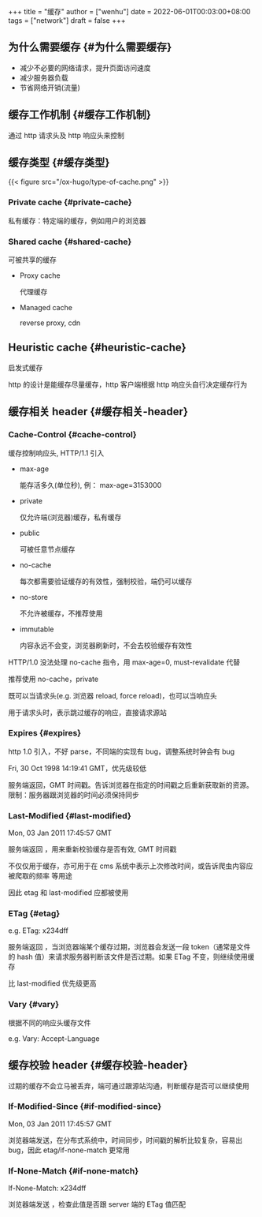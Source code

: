 +++
title = "缓存"
author = ["wenhu"]
date = 2022-06-01T00:03:00+08:00
tags = ["network"]
draft = false
+++

## 为什么需要缓存 {#为什么需要缓存}

-   减少不必要的网络请求，提升页面访问速度
-   减少服务器负载
-   节省网络开销(流量)


## 缓存工作机制 {#缓存工作机制}

通过 http 请求头及 http 响应头来控制


## 缓存类型 {#缓存类型}

{{< figure src="/ox-hugo/type-of-cache.png" >}}


### Private cache {#private-cache}

私有缓存：特定端的缓存，例如用户的浏览器


### Shared cache {#shared-cache}

可被共享的缓存

-   Proxy cache

    代理缓存

-   Managed cache

    reverse proxy, cdn


## Heuristic cache {#heuristic-cache}

启发式缓存

http 的设计是能缓存尽量缓存，http 客户端根据 http 响应头自行决定缓存行为


## 缓存相关 header {#缓存相关-header}


### Cache-Control {#cache-control}

缓存控制响应头, HTTP/1.1 引入

-   max-age

    能存活多久(单位秒), 例： max-age=3153000

-   private

    仅允许端(浏览器)缓存，私有缓存

-   public

    可被任意节点缓存

-   no-cache

    每次都需要验证缓存的有效性，强制校验，端仍可以缓存

-   no-store

    不允许被缓存，不推荐使用

-   immutable

    内容永远不会变，浏览器刷新时，不会去校验缓存有效性

HTTP/1.0 没法处理 no-cache 指令，用 max-age=0, must-revalidate 代替

推荐使用 no-cache，private

既可以当请求头(e.g. 浏览器 reload, force reload)，也可以当响应头

用于请求头时，表示跳过缓存的响应，直接请求源站


### Expires {#expires}

http 1.0 引入，不好 parse，不同端的实现有 bug，调整系统时钟会有 bug

Fri, 30 Oct 1998 14:19:41 GMT，优先级较低

服务端返回，GMT 时间戳。告诉浏览器在指定的时间戳之后重新获取新的资源。限制：服务器跟浏览器的时间必须保持同步


### Last-Modified {#last-modified}

Mon, 03 Jan 2011 17:45:57 GMT

服务端返回 ，用来重新校验缓存是否有效, GMT 时间戳

不仅仅用于缓存，亦可用于在 cms 系统中表示上次修改时间，或告诉爬虫内容应被爬取的频率 等用途

因此 etag 和 last-modified 应都被使用


### ETag {#etag}

e.g. ETag: x234dff

服务端返回 ，当浏览器端某个缓存过期，浏览器会发送一段 token（通常是文件的 hash 值）来请求服务器判断该文件是否过期。如果 ETag 不变，则继续使用缓存

比 last-modified 优先级更高


### Vary {#vary}

根据不同的响应头缓存文件

e.g. Vary: Accept-Language


## 缓存校验 header {#缓存校验-header}

过期的缓存不会立马被丢弃，端可通过跟源站沟通，判断缓存是否可以继续使用


### If-Modified-Since {#if-modified-since}

Mon, 03 Jan 2011 17:45:57 GMT

浏览器端发送，在分布式系统中，时间同步，时间戳的解析比较复杂，容易出 bug，因此 etag/if-none-match 更常用


### If-None-Match {#if-none-match}

If-None-Match: x234dff

浏览器端发送 ，检查此值是否跟 server 端的 ETag 值匹配

